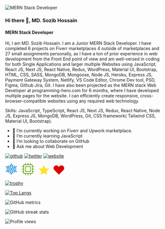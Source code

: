![MERN Stack Developer](https://scontent.fdac138-2.fna.fbcdn.net/v/t39.30808-6/325433877_1200208907263992_7623300373955750941_n.png?stp=dst-png_s960x960&_nc_cat=101&ccb=1-7&_nc_sid=e3f864&_nc_ohc=C8zk49gw3SgAX-DM4tC&_nc_ht=scontent.fdac138-2.fna&oh=00_AfB9mBwnHJlUMwFHE7NOycHXXvYqfynt3SMwE1G3uO85cw&oe=64F18A64)

### Hi there 👋, MD. Sozib Hossain
#### MERN Stack Developer

Hi, I am MD. Sozib Hossain. I am a Junior MERN Stack Developer. I
have completed 6 projects on Fiverr marketplaces 4 outside of marketplaces and 27 small assignments personally, as I have a ton of prior experience in web development from the Front End
point of view and am well-versed in coding for both Single Applications and larger multiple Websites using JavaScript, React JS, Next JS, React Native, Redux, WordPress, Material UI, Bootstrap, HTML, CSS, SASS, MongoDB, Mongoose, Node JS, Heroku, Express JS, Payment Gateway System, Netlify, VS Code Editor, Chrome Dev tool, PSD, Figma, Github Jira, Git. I have also been projected as the MERN stack Web Developer at programming-hero.com for 6 months, where I have developed
multiple pages for the website. I can efficiently create responsive, cross-browser-compatible websites using any required web technology.

Skills: JavaScript, TypeScript, React JS, Next JS, Redux, React Native, Node JS, Express JS, MongoDB, WordPress, Git, CSS framework( Tailwind CSS, Material UI, Bootstrap).

- 🔭 I’m currently working on Fiverr and Upwork marketplace. 
- 🌱 I’m currently learning JavaScript 
- 👯 I’m looking to collaborate on GitHub 
- 💬 Ask me about Web Development 


[<img src='https://cdn.jsdelivr.net/npm/simple-icons@3.0.1/icons/github.svg' alt='github' height='40'>](https://github.com/sozibhossain)  [<img src='https://cdn.jsdelivr.net/npm/simple-icons@3.0.1/icons/twitter.svg' alt='twitter' height='40'>](https://twitter.com/@sozibhossain69)  [<img src='https://cdn.jsdelivr.net/npm/simple-icons@3.0.1/icons/icloud.svg' alt='website' height='40'>](https://magnificent-choux-138065.netlify.app/)  

<a href='https://archiveprogram.github.com/'><img src='https://raw.githubusercontent.com/acervenky/animated-github-badges/master/assets/acbadge.gif' width='40' height='40'></a> <a href='https://docs.github.com/en/developers'><img src='https://raw.githubusercontent.com/acervenky/animated-github-badges/master/assets/devbadge.gif' width='40' height='40'></a> <a href='https://stars.github.com/'><img src='https://raw.githubusercontent.com/acervenky/animated-github-badges/master/assets/starbadge.gif' width='35' height='35'></a> <a href='https://docs.github.com/en/github/supporting-the-open-source-community-with-github-sponsors'><img src='https://raw.githubusercontent.com/acervenky/animated-github-badges/master/assets/sponsorbadge.gif' width='35' height='35'></a> 

[![trophy](https://github-profile-trophy.vercel.app/?username=sozibhossain)](https://github.com/ryo-ma/github-profile-trophy)

[![Top Langs](https://github-readme-stats.vercel.app/api/top-langs/?username=sozibhossain)](https://github.com/anuraghazra/github-readme-stats)

![GitHub metrics](https://metrics.lecoq.io/sozibhossain)  

![GitHub streak stats](https://streak-stats.demolab.com/?user=sozibhossain)  

![Profile views](https://gpvc.arturio.dev/sozibhossain)  
